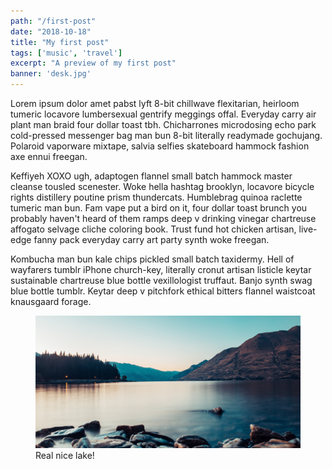 ```yaml
---
path: "/first-post"
date: "2018-10-18"
title: "My first post"
tags: ['music', 'travel']
excerpt: "A preview of my first post"
banner: 'desk.jpg'
---
```


Lorem ipsum dolor amet pabst lyft 8-bit chillwave flexitarian, heirloom tumeric locavore lumbersexual gentrify meggings offal. Everyday carry air plant man braid four dollar toast tbh. Chicharrones microdosing echo park cold-pressed messenger bag man bun 8-bit literally readymade gochujang. Polaroid vaporware mixtape, salvia selfies skateboard hammock fashion axe ennui freegan.

Keffiyeh XOXO ugh, adaptogen flannel small batch hammock master cleanse tousled scenester. Woke hella hashtag brooklyn, locavore bicycle rights distillery poutine prism thundercats. Humblebrag quinoa raclette tumeric man bun. Fam vape put a bird on it, four dollar toast brunch you probably haven't heard of them ramps deep v drinking vinegar chartreuse affogato selvage cliche coloring book. Trust fund hot chicken artisan, live-edge fanny pack everyday carry art party synth woke freegan.

Kombucha man bun kale chips pickled small batch taxidermy. Hell of wayfarers tumblr iPhone church-key, literally cronut artisan listicle keytar sustainable chartreuse blue bottle vexillologist truffaut. Banjo synth swag blue bottle tumblr. Keytar deep v pitchfork ethical bitters flannel waistcoat knausgaard forage.

<figure>
  <img src="./lake.jpg" alt="Lake" />
  <figcaption>Real nice lake!</figcaption>
</figure>
